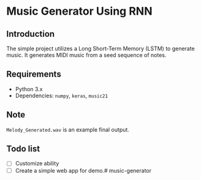 # Music Generator Using RNN

## Introduction
The simple project utilizes a Long Short-Term Memory (LSTM) to generate music. It generates MIDI music from a seed sequence of notes.

## Requirements
- Python 3.x
- Dependencies: `numpy`, `keras`, `music21`

## Note
`Melody_Generated.wav` is an example final output.

## Todo list
- [ ] Customize ability
- [ ] Create a simple web app for demo.# music-generator
